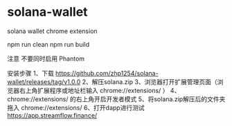# solana-wallet
solana wallet chrome extension

npm run clean
npm run build

注意 不要同时启用 Phantom


安装步骤
1、下载 https://github.com/zhp1254/solana-wallet/releases/tag/v1.0.0
2、解压solana.zip
3、浏览器打开扩展管理页面（浏览器右上角扩展程序或地址栏输入 chrome://extensions/ ）
4、chrome://extensions/ 的右上角开启开发者模式
5、将solana.zip解压后的文件夹拖入 chrome://extensions/
6、打开dapp进行测试 https://app.streamflow.finance/

